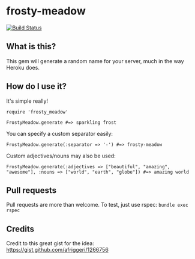 frosty-meadow
=============
[![Build Status](https://travis-ci.org/andyhmltn/frosty-meadow.png)](https://travis-ci.org/andyhmltn/frosty-meadow)

What is this?
----------------
This gem will generate a random name for your server, much in the way Heroku does.

How do I use it?
----------------
It's simple really!

	require 'frosty_meadow'
	
	FrostyMeadow.generate #=> sparkling frost

You can specify a custom separator easily:

	FrostyMeadow.generate(:separator => '-') #=> frosty-meadow

Custom adjectives/nouns may also be used:

	FrostyMeadow.generate(:adjectives => ["beautiful", "amazing", "awesome"], :nouns => ["world", "earth", "globe"]) #=> amazing world

Pull requests
---------------
Pull requests are more than welcome. To test, just use rspec: `bundle exec rspec`

Credits
---------------
Credit to this great gist for the idea:
https://gist.github.com/afriggeri/1266756